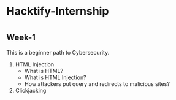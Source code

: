# Hacktify-Internship

# <h2>Week-1</h2>

This is a beginner path to Cybersecurity.
1. HTML Injection
   - What is HTML?
   - What is HTML Injection?
   - How attackers put query and redirects to malicious sites?
2. Clickjacking
